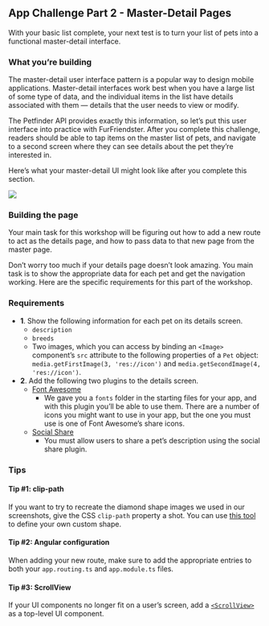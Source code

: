 ## App Challenge Part 2 - Master-Detail Pages

With your basic list complete, your next test is to turn your list of pets into a functional master-detail interface.

### What you’re building

The master-detail user interface pattern is a popular way to design mobile applications. Master-detail interfaces work best when you have a large list of some type of data, and the individual items in the list have details associated with them — details that the user needs to view or modify.

The Petfinder API provides exactly this information, so let’s put this user interface into practice with FurFriendster. After you complete this challenge, readers should be able to tap items on the master list of pets, and navigate to a second screen where they can see details about the pet they’re interested in.

Here’s what your master-detail UI might look like after you complete this section.

<img src="/images/chapter8/master-detail.png" class="plain">

### Building the page

Your main task for this workshop will be figuring out how to add a new route to act as the details page, and how to pass data to that new page from the master page.

Don’t worry too much if your details page doesn’t look amazing. You main task is to show the appropriate data for each pet and get the navigation working. Here are the specific requirements for this part of the workshop.

### Requirements

* **1**. Show the following information for each pet on its details screen.
    * `description`
    * `breeds`
    * Two images, which you can access by binding an `<Image>` component’s `src` attribute to the following properties of a `Pet` object: `media.getFirstImage(3, 'res://icon')` and `media.getSecondImage(4, 'res://icon')`.
* **2**. Add the following two plugins to the details screen.
    * [Font Awesome](https://github.com/NathanWalker/nativescript-ngx-fonticon)
        * We gave you a `fonts` folder in the starting files for your app, and with this plugin you’ll be able to use them. There are a number of icons you might want to use in your app, but the one you must use is one of Font Awesome’s share icons.
    * [Social Share](https://github.com/tjvantoll/nativescript-social-share)
        * You must allow users to share a pet’s description using the social share plugin.

### Tips

#### Tip #1: clip-path

If you want to try to recreate the diamond shape images we used in our screenshots, give the CSS `clip-path` property a shot. You can use [this tool](http://bennettfeely.com/clippy/) to define your own custom shape.

#### Tip #2: Angular configuration

When adding your new route, make sure to add the appropriate entries to both your `app.routing.ts` and `app.module.ts` files.

#### Tip #3: ScrollView

If your UI components no longer fit on a user’s screen, add a [`<ScrollView>`](https://docs.nativescript.org/cookbook/ui/scroll-view) as a top-level UI component.
